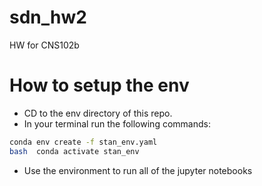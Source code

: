 # sdn_hw2
HW for CNS102b


# How to setup the env

- CD to the env directory of this repo. 
- In your terminal run the following commands:

```bash # 
conda env create -f stan_env.yaml
bash  conda activate stan_env
```

- Use the environment to run all of the jupyter notebooks 
